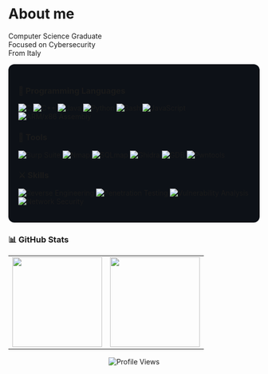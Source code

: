 # About me

Computer Science Graduate </br>
Focused on Cybersecurity </br>
From Italy




<div align="left" style="background-color:#0d1117; padding:20px; border-radius:12px;">


### 🧩 Programming Languages

![C](https://img.shields.io/badge/C-283593?style=for-the-badge&logo=c&logoColor=white)
![C++](https://img.shields.io/badge/C++-00599C?style=for-the-badge&logo=c%2b%2b&logoColor=white)
![Java](https://img.shields.io/badge/Java-D35400?style=for-the-badge&logo=openjdk&logoColor=white)
![Python](https://img.shields.io/badge/Python-3776AB?style=for-the-badge&logo=python&logoColor=white)
![Bash](https://img.shields.io/badge/Bash-4EAA25?style=for-the-badge&logo=gnubash&logoColor=white)
![JavaScript](https://img.shields.io/badge/JavaScript-F7DF1E?style=for-the-badge&logo=javascript&logoColor=black)
![ARM/x86 Assembly](https://img.shields.io/badge/ARM/x86-27AE60?style=for-the-badge&logo=arm&logoColor=white)


### 🧰 Tools

![Burp Suite](https://img.shields.io/badge/Burp_Suite-FF6633?style=for-the-badge&logo=burpsuite&logoColor=white)
![Nmap](https://img.shields.io/badge/Nmap-000000?style=for-the-badge&logo=nmap&logoColor=white)
![SQLmap](https://img.shields.io/badge/SQLmap-CC0000?style=for-the-badge&logo=sqlite&logoColor=white)
![Ghidra](https://img.shields.io/badge/Ghidra-007396?style=for-the-badge&logo=ghidra&logoColor=white)
![GDB](https://img.shields.io/badge/GDB-5E5E5E?style=for-the-badge&logo=gnu&logoColor=white)
![Pwntools](https://img.shields.io/badge/Pwntools-9400D3?style=for-the-badge&logo=python&logoColor=white)


### ⚔️ Skills

![Reverse Engineering](https://img.shields.io/badge/Reverse_Engineering-8E44AD?style=for-the-badge&logo=linux&logoColor=white)
![Penetration Testing](https://img.shields.io/badge/Penetration_Testing-D35400?style=for-the-badge&logo=kalilinux&logoColor=white)
![Vulnerability Analysis](https://img.shields.io/badge/Vulnerability_Analysis-27AE60?style=for-the-badge&logo=owasp&logoColor=white)
![Network Security](https://img.shields.io/badge/Network_Security-1ABC9C?style=for-the-badge&logo=cisco&logoColor=white)


</div>

### 📊 GitHub Stats

<table>
  <tr>
    <td>
      <img height="180em" src="https://github-readme-stats.vercel.app/api?username=Xernary&show_icons=true&theme=github_dark&hide_border=true&count_private=true" />
    </td>
    <td>
      <img height="180em" src="https://github-readme-stats.vercel.app/api/top-langs/?username=Xernary&layout=compact&exclude_repo=Note-app,cc,Data-mining-project&theme=github_dark&hide_border=true" />
    </td>
  </tr>
</table>

<div align="center">

![Profile Views](https://komarev.com/ghpvc/?username=Xernary&label=Profile%20Views&color=blueviolet&style=for-the-badge)

</div>
